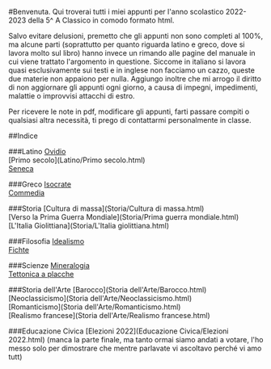 <head>
	<link rel="stylesheet" href="./Default.css">
	<style>
		body {
		--main-color: black;
		}
	</style>
</head> 

#Benvenuta.
Qui troverai tutti i miei appunti per l'anno scolastico 2022-2023 della 5^ A Classico in comodo formato html.  

Salvo evitare delusioni, premetto che gli appunti non sono completi al 100%, ma alcune parti (soprattutto per quanto riguarda latino e greco, dove si lavora molto sul libro) hanno invece un rimando alle pagine del manuale in cui viene trattato l'argomento in questione. Siccome in italiano si lavora quasi esclusivamente sui testi e in inglese non facciamo un cazzo, queste due materie non appaiono per nulla. Aggiungo inoltre che mi arrogo il diritto di non aggiornare gli appunti ogni giorno, a causa di impegni, impedimenti, malattie o improvvisi attacchi di estro.  

Per ricevere le note in pdf, modificare gli appunti, farti passare compiti o qualsiasi altra necessità, ti prego di contattarmi personalmente in classe.  

##Indice

###Latino
[Ovidio](Latino/Ovidio.html)  
[Primo secolo](Latino/Primo secolo.html)  
[Seneca](Latino/Seneca.html)  

###Greco
[Isocrate](Greco/Isocrate.html)  
[Commedia](Greco/Commedia.html)  

###Storia
[Cultura di massa](Storia/Cultura di massa.html)  
[Verso la Prima Guerra Mondiale](Storia/Prima guerra mondiale.html)  
[L'Italia Giolittiana](Storia/L'Italia giolittiana.html)  

###Filosofia
[Idealismo](Filosofia/Idealismo.html)  
[Fichte](Filosofia/Fichte.html)  

###Scienze
[Mineralogia](Scienze/Mineralogia.html)  
[Tettonica a placche](Scienze/Tettonica.html)

###Storia dell'Arte
[Barocco](Storia dell'Arte/Barocco.html)  
[Neoclassicismo](Storia dell'Arte/Neoclassicismo.html)  
[Romanticismo](Storia dell'Arte/Romanticismo.html)  
[Realismo francese](Storia dell'Arte/Realismo francese.html)  

###Educazione Civica
[Elezioni 2022](Educazione Civica/Elezioni 2022.html) (manca la parte finale, ma tanto ormai siamo andati a votare, l'ho messo solo per dimostrare che mentre parlavate vi ascoltavo perché vi amo tutt)